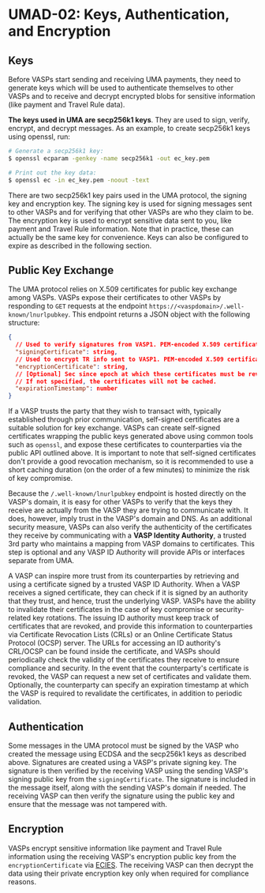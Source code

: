 # UMAD-02: Keys, Authentication, and Encryption

## Keys

Before VASPs start sending and receiving UMA payments, they need to generate keys which will be used to authenticate
themselves to other VASPs and to receive and decrypt encrypted blobs for sensitive information (like payment and Travel
Rule data).

**The keys used in UMA are secp256k1 keys**. They are used to sign, verify, encrypt, and decrypt messages. As an example,
to create secp256k1 keys using openssl, run:

```bash
# Generate a secp256k1 key:
$ openssl ecparam -genkey -name secp256k1 -out ec_key.pem

# Print out the key data:
$ openssl ec -in ec_key.pem -noout -text
```

There are two secp256k1 key pairs used in the UMA protocol, the signing key and encryption key. The signing key is used
for signing messages sent to other VASPs and for verifying that other VASPs are who they claim to be. The encryption
key is used to encrypt sensitive data sent to you, like payment and Travel Rule information. Note that in practice,
these can actually be the same key for convenience. Keys can also be configured to expire as described in the following
section.

## Public Key Exchange

The UMA protocol relies on X.509 certificates for public key exchange among VASPs. VASPs expose their certificates to
other VASPs by responding to `GET` requests at the endpoint `https://<vaspdomain>/.well-known/lnurlpubkey`. This
endpoint returns a JSON object with the following structure:

```json
{
  // Used to verify signatures from VASP1. PEM-encoded X.509 certificate string.
  "signingCertificate": string,
  // Used to encrypt TR info sent to VASP1. PEM-encoded X.509 certificate string.
  "encryptionCertificate": string,
  // [Optional] Sec since epoch at which these certificates must be revalidated or refreshed.
  // If not specified, the certificates will not be cached.
  "expirationTimestamp": number
}
```

If a VASP trusts the party that they wish to transact with, typically established through prior communication,
self-signed certificates are a suitable solution for key exchange. VASPs can create self-signed certificates wrapping
the public keys generated above using common tools such as `openssl`, and expose these certificates to counterparties
via the public API outlined above. It is important to note that self-signed certificates don't provide a good
revocation mechanism, so it is recommended to use a short caching duration (on the order of a few minutes) to minimize
the risk of key compromise.

Because the `/.well-known/lnurlpubkey` endpoint is hosted directly on the VASP's domain, it is easy for other VASPs to
verify that the keys they receive are actually from the VASP they are trying to communicate with. It does, however,
imply trust in the VASP's domain and DNS. As an additional security measure, VASPs can also verify the authenticity of
the certificates they receive by communicating with a **VASP Identity Authority**, a trusted 3rd party who maintains a
mapping from VASP domains to certificates. This step is optional and any VASP ID Authority will provide APIs or
interfaces separate from UMA.

A VASP can inspire more trust from its counterparties by retrieving and using a certificate signed by a trusted VASP ID
Authority. When a VASP receives a signed certificate, they can check if it is signed by an authority that they trust,
and hence, trust the underlying VASP. VASPs have the ability to invalidate their certificates in the case of key
compromise or security-related key rotations. The issuing ID authority must keep track of certificates that are
revoked, and provide this information to counterparties via Certificate Revocation Lists (CRLs) or an Online
Certificate Status Protocol (OCSP) server. The URLs for accessing an ID authority's CRL/OCSP can be found inside the
certificate, and VASPs should periodically check the validity of the certificates they receive to ensure compliance and
security. In the event that the counterparty's certificate is revoked, the VASP can request a new set of certificates
and validate them. Optionally, the counterparty can specify an expiration timestamp at which the VASP is required to
revalidate the certificates, in addition to periodic validation.

## Authentication

Some messages in the UMA protocol must be signed by the VASP who created the message using ECDSA and the secp256k1 keys
as described above. Signatures are created using a VASP's private signing key. The signature is then verified by the
receiving VASP using the sending VASP's signing public key from the `signingCertificate`. The signature is included in
the message itself, along with the sending VASP's domain if needed. The receiving VASP can then verify the signature
using the public key and ensure that the message was not tampered with.

## Encryption

VASPs encrypt sensitive information like payment and Travel Rule information using the receiving VASP's encryption
public key from the `encryptionCertificate` via
[ECIES](https://cryptobook.nakov.com/asymmetric-key-ciphers/ecies-public-key-encryption). The receiving VASP can then
decrypt the data using their private encryption key only when required for compliance reasons.
